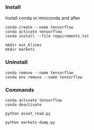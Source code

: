 ### Install
Install conda or miniconda and after
```
conda create --name tensorflow
conda activate tensorflow
conda install --file requirements.txt

mkdir out_klines
mkdir markets
```

### Uninstall
```uninstall
conda remove --name tensorflow
conda env remove --name tensorflow
```

### Commands
```
conda activate tensorflow   
conda deactivate

python asset_read.py

python markets-dump.py

```